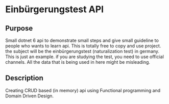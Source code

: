 # Einbürgerungstest API

## Purpose

Small dotnet 6 api to demonstrate small steps and give small guideline to people who wants to learn api. This is totally free to copy and use project. the subject will be the einbürgerungstest (naturalization test) in germany. This is just an example. if you are studying the test, you need to use official channels. All the data that is being used in here might be misleading.

## Description

Creating CRUD based (in memory) api using Functional programming and Domain Driven Design.
